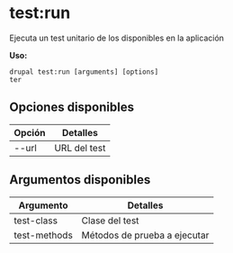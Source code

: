 # test:run
Ejecuta un test unitario de los disponibles en la aplicación

**Uso:**
```
drupal test:run [arguments] [options]
ter
```

## Opciones disponibles
Opción | Detalles
-------|-------------
--url | URL del test

## Argumentos disponibles
Argumento | Detalles
---------|-------------
test-class | Clase del test
test-methods | Métodos de prueba a ejecutar
